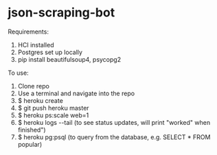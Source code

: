# json-scraping-bot

Requirements:
1. HCI installed
2. Postgres set up locally
3. pip install beautifulsoup4, psycopg2

To use:
1. Clone repo
2. Use a terminal and navigate into the repo
3. $ heroku create
4. $ git push heroku master
5. $ heroku ps:scale web=1
6. $ heroku logs --tail (to see status updates, will print "worked" when finished")
7. $ heroku pg:psql (to query from the database, e.g. SELECT * FROM popular)
